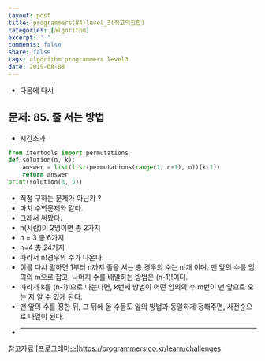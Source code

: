 ```yaml
---
layout: post
title: programmers(84)level_3(최고의집합)
categories: [algorithm]
excerpt: ' '
comments: false
share: false
tags: algorithm programmers level3
date: 2019-08-08
---
```


- 다음에 다시

## 문제: 85. 줄 서는 방법

- 시간초과

```python
from itertools import permutations
def solution(n, k):
    answer = list(list(permutations(range(1, n+1), n))[k-1])
    return answer
print(solution(3, 5))

```

- 직접 구하는 문제가 아닌가 ?
- 마치 수학문제와 같다.
- 그래서 써봤다.
- n(사람)이 2명이면 총 2가지
- n = 3 총 6가지
- n=4 총 24가지
- 따라서 n!경우의 수가 나온다.
- 이를 다시 말하면 1부터 n까지 줄을 서는 총 경우의 수는 n!개 이며, 맨 앞의 수를 임의의 m으로 잡고, 나머지 수를 배열하는 방법은 (n-1)!이다.
- 따라서 k를 (n-1)!으로 나눈다면, k번째 방법이 어떤 임의의 수 m번이 맨 앞으로 오는 지 알 수 있게 된다.
- 맨 앞의 수를 정한 뒤, 그 뒤에 올 수들도 앞의 방법과 동일하게 정해주면, 사전순으로 나열이 된다.
- ***

참고자료
[프로그래머스]<https://programmers.co.kr/learn/challenges>
